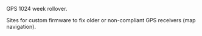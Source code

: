 GPS 1024 week rollover.

Sites for custom firmware to fix older or non-compliant GPS receivers (map navigation).

